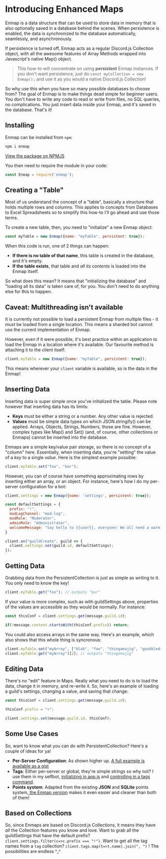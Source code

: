 # Introducing Enhanced Maps

Enmap is a data structure that can be used to store data in memory that is also optionally saved in a database behind the scenes. When persistence is enabled, the data is synchronized to the database automatically, seamlessly, and asynchronously.

If persistence is turned off, Enmap acts as a regular Discord.js Collection object, with all the awesome features of Array Methods wrapped into Javascript's native Map() object.

> This how-to will concentrate on using **persistent** Enmap instances. If you don't want persistence, just do `const myCollection = new Enmap();` and use it as you would a native Discord.js Collection!

So why use this when you have so many possible databases to choose from? The goal of Enmap is to make things dead simple for beginner users. You don't have to write any code to read or write from files, no SQL queries, no complications. You just insert data inside your Enmap, and it's saved in the database. That's it!

## Installing

Enmap can be installed from `npm`:

```js
npm i enmap
```

[View the package on NPMJS](https://www.npmjs.com/package/enmap)

You then need to require the module in your code:

```js
const Enmap = require('enmap');
```


## Creating a "Table"

Most of us understand the concept of a "table", basically a structure that holds multiple rows and columns. This applies to concepts from Databases to Excel Spreadsheets so to simplify this how-to I'll go ahead and use those terms.

To create a new table, then, you need to "initialize" a new Enmap object:

```js
const myTable = new Enmap({name: "myTable", persistent: true});
```

When this code is run, one of 2 things can happen:

* **If there is no table of that name**, this table is created in the database, and it's empty.
* **If the table exists**, that table and _all its contents_ is loaded into the Enmap itself. 

So what does this mean? It means that "initializing the database" and "loading all its data" is taken care of, for you. You don't need to do anything else for this to happen.

## Caveat: Multithreading isn't available

It is currently not possible to load a persistent Enmap from multiple files - it *must* be loaded from a single location. This means a sharded bot cannot use the current implementation of Enmap. 

However, even if it were possible, it's best practice within an application to load the Enmap in a location where it's available. Our favourite method is attaching it to the client itself: 

```js
client.myTable = new Enmap({name: "myTable", persistent: true});
```

This means wherever your `client` variable is available, so is the data in the Enmap!


## Inserting Data

Inserting data is super simple once you've initialized the table. Please note however that inserting data has its limits: 

* **Keys** must be either a string or a number. Any other value is rejected.
* **Values** must be simple data types on which JSON.stringify\(\) can be applied. Arrays, Objects, Strings, Numbers, those are fine. However, complex types like Map\(\) and Set\(\) \(and, of course, other collections or Enmaps\) cannot be inserted into the database. 

Enmaps are a simple key/value pair storage, so there is no concept of a "column" here. Essentially, when inserting data, you're "setting" the value of a _key_ to a single _value_. Here is the simplest example possible: 

```js
client.myTable.set("foo", "bar");
```

However, you can of course have something approximating rows by inserting either an array, or an object. For instance, here's how I do my per-server configuration for a bot: 

```js
client.settings = new Enmap({name: 'settings', persistent: true});

const defaultSettings = {
  prefix: "!",
  modLogChannel: "mod-log",
  modRole: "Moderator",
  adminRole: "Administrator",
  welcomeMessage: "Say hello to {{user}}, everyone! We all need a warm welcome sometimes :D"
}

client.on("guildCreate", guild => {
  client.settings.set(guild.id, defaultSettings);
});
```


## Getting Data

Grabbing data from the PersistentCollection is just as simple as writing to it. You only need to know the key!

```js
client.myTable.get("foo"); // outputs "bar"
```

If your value is more complex, such as with guildSettings above, properties of the values are accessible as they would be normally. For instance: 

```js
const thisConf = client.settings.get(message.guild.id);

if(!message.content.startsWith(thisConf.prefix)) return;
```

You could also access arrays in the same way. Here's an example, which also shows that this whole thing is syncronous: 

```js
client.myTable.set("myArray", ["blah", "foo", "thingamajig", "goobbledigook"]);
client.myTable.get("myArray")[2]; // outputs "thingamajig"
```

## Editing Data

There's no "edit" feature in Maps. Really what you need to do is to load the data, change it in memory, and re-write it. So, here's an example of loading a guild's settings, changing a value, and saving that change: 

```js
const thisConf = client.settings.get(message.guild.id);

thisConf.prefix = "+";

client.settings.set(message.guild.id, thisConf);
```



## Some Use Cases

So, want to know what you can do with PersistentCollection? Here's a couple of ideas for ya!

* **Per-Server Configuration**: As shown higher up. [A full example is available as a gist](https://gist.github.com/eslachance/5c539ccebde9fa76340fb5d54889aa22)
* **Tags**: Either per-server or global, they're simple strings so why not? I use them in my selfbot, [initializing in app.js](https://github.com/eslachance/evie.selfbot/blob/master/app.js#L14) and [controlling in a tags command](https://github.com/eslachance/evie.selfbot/blob/master/commands/tag.js).
* **Points system**: Adapted from the existing **JSON** and **SQLite** points system,[ the Enmap version](/coding-guides/storing-data-in-a-persistent-collection.md) makes it even easier and cleaner than both of them!

## Based on Collections

So, since Enmaps are based on Discord.js Collections, it means they have _all_ the Collection features you know and love. Want to grab all the guildSettings that have the default prefix? `client.settings.filter(c=>c.prefix === "!")`. Want to get all the tag names from a `tag` collection? `client.tags.map(t=>t.name).join(", ")` ! The possibilities are endless ^\_^


